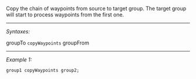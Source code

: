 Copy the chain of waypoints from source to target group. The target group will start to process waypoints from the first one.


---
*Syntaxes:*

groupTo `copyWaypoints` groupFrom

---
*Example 1:*

```sqf
group1 copyWaypoints group2;
```